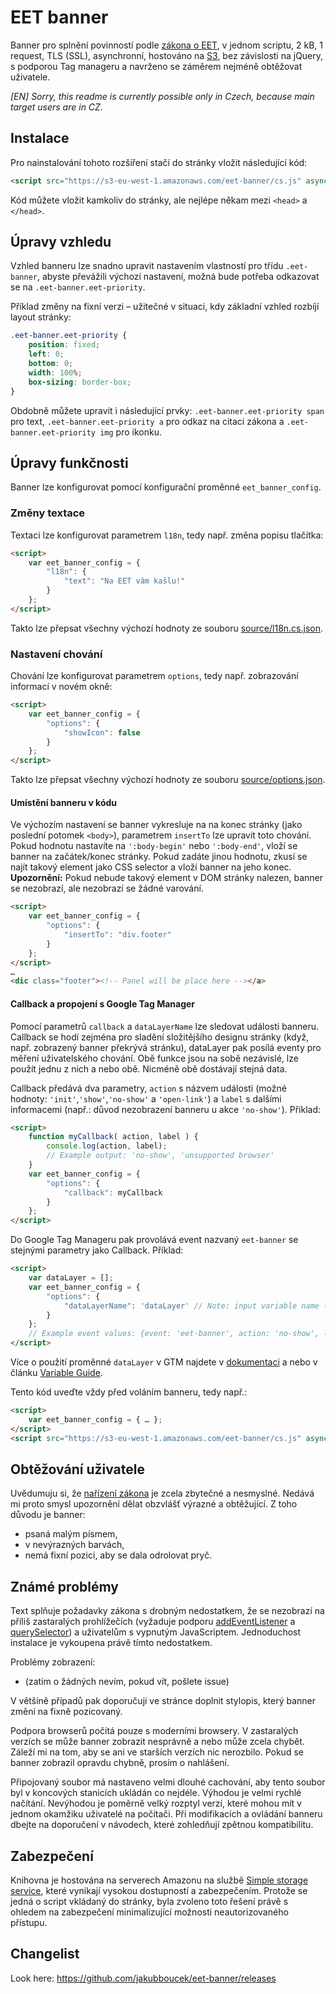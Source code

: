 # EET banner
Banner pro splnění povinností podle [zákona o EET](https://www.zakonyprolidi.cz/cs/2016-112#p25-2-a), v jednom scriptu, 2 kB, 1 request, TLS (SSL), asynchronní, hostováno
na [S3](https://aws.amazon.com/s3/), bez závislosti na jQuery, s podporou Tag manageru a navrženo se záměrem nejméně obtěžovat uživatele.

*[EN] Sorry, this readme is currently possible only in Czech, because main target users are in CZ.*

## Instalace
Pro nainstalování tohoto rozšíření stačí do stránky vložit následující kód:
```html
<script src="https://s3-eu-west-1.amazonaws.com/eet-banner/cs.js" async></script>
```
Kód můžete vložit kamkoliv do stránky, ale nejlépe někam mezi `<head>` a `</head>`.

## Úpravy vzhledu
Vzhled banneru lze snadno upravit nastavením vlastností pro třídu `.eet-banner`, abyste převážili výchozí nastavení, možná bude potřeba odkazovat se na `.eet-banner.eet-priority`.

Příklad změny na fixní verzi – užitečné v situaci, kdy základní vzhled rozbíjí layout stránky:
```css
.eet-banner.eet-priority {
	position: fixed;
	left: 0;
	bottom: 0;
	width: 100%;
	box-sizing: border-box;
}
```
Obdobně můžete upravit i následující prvky: `.eet-banner.eet-priority span` pro text, `.eet-banner.eet-priority a` pro odkaz na citaci zákona a `.eet-banner.eet-priority img` pro ikonku.

## Úpravy funkčnosti
Banner lze konfigurovat pomocí konfigurační proměnné `eet_banner_config`.

### Změny textace
Textaci lze konfigurovat parametrem `l18n`, tedy např. změna popisu tlačítka:
```html
<script>
	var eet_banner_config = {
		"l18n": {
			"text": "Na EET vám kašlu!"
		}
	};
</script>
```
Takto lze přepsat všechny výchozí hodnoty ze souboru [source/l18n.cs.json](source/l18n.cs.json).

### Nastavení chování
Chování lze konfigurovat parametrem `options`, tedy např. zobrazování informací v novém okně:
```html
<script>
	var eet_banner_config = {
		"options": {
			"showIcon": false
		}
	};
</script>
```
Takto lze přepsat všechny výchozí hodnoty ze souboru [source/options.json](source/options.json).

#### Umístění banneru v kódu
Ve výchozím nastavení se banner vykresluje na na konec stránky (jako poslední potomek `<body>`), parametrem `insertTo` lze upravit toto chování. Pokud hodnotu nastavíte na `':body-begin'` nebo `':body-end'`, vloží se banner na začátek/konec stránky. Pokud zadáte jinou hodnotu, zkusí se najít takový element jako CSS selector a vloží banner na jeho konec.
**Upozornění:** Pokud nebude takový element v DOM stránky nalezen, banner se nezobrazí, ale nezobrazí se žádné varování.
```html
<script>
	var eet_banner_config = {
		"options": {
			"insertTo": "div.footer"
		}
	};
</script>
…
<dic class="footer"><!-- Panel will be place here --></a>
```



#### Callback a propojení s Google Tag Manager
Pomocí parametrů `callback` a `dataLayerName` lze sledovat události banneru. Callback se hodí zejména pro sladění složitějšího designu stránky (když, např. zobrazený banner překrývá stránku), dataLayer pak posílá eventy pro měření uživatelského chování. Obě funkce jsou na sobě nezávislé, lze použít jednu z nich a nebo obě. Nicméně obě dostávají stejná data.

Callback předává dva parametry, `action` s názvem události (možné hodnoty: `'init'`,`'show'`,`'no-show'` a `'open-link'`) a `label` s dalšími informacemi (např.: důvod nezobrazení banneru u akce `'no-show'`). Příklad:

```html
<script>
	function myCallback( action, label ) {
		console.log(action, label);
		// Example output: 'no-show', 'unsupported browser'
	}
	var eet_banner_config = {
		"options": {
			"callback": myCallback
		}
	};
</script>
```

Do Google Tag Manageru pak provolává event nazvaný `eet-banner` se stejnými parametry jako Callback. Příklad:
```html
<script>
	var dataLayer = [];
	var eet_banner_config = {
		"options": {
			"dataLayerName": 'dataLayer' // Note: input variable name (in 'quotes'), no variable directly
		}
	};
	// Example event values: {event: 'eet-banner', action: 'no-show', label: 'unsupported browser'}
</script>
```
Více o použití proměnné `dataLayer` v GTM najdete v [dokumentaci](https://developers.google.com/tag-manager/devguide?hl=en#events) a nebo v článku [Variable Guide](http://www.simoahava.com/analytics/variable-guide-google-tag-manager/).

Tento kód uveďte vždy před voláním banneru, tedy např.:
```html
<script>
	var eet_banner_config = { … };
</script>
<script src="https://s3-eu-west-1.amazonaws.com/eet-banner/cs.js" async></script>
```

## Obtěžování uživatele
Uvědumuju si, že [nařízení zákona](https://www.zakonyprolidi.cz/cs/2016-112#p25-2-a) je zcela zbytečné a nesmyslné. Nedává mi proto smysl upozornění dělat obzvlášť výrazné a obtěžující.
Z toho důvodu je banner:
* psaná malým písmem,
* v nevýrazných barvách,
* nemá fixní pozici, aby se dala odrolovat pryč.

## Známé problémy
Text splňuje požadavky zákona s drobným nedostatkem, že se nezobrazí na příliš zastaralých prohlížečích (vyžaduje podporu [addEventListener](http://caniuse.com/#search=addEventListener) a [querySelector](http://caniuse.com/#search=querySelector)) a uživatelům s vypnutým JavaScriptem. Jednoduchost instalace je vykoupena právě tímto nedostatkem.

Problémy zobrazení:
* (zatím o žádných nevím, pokud vít, pošlete issue)

V většině případů pak doporučuji ve stránce doplnit stylopis, který banner změni na fixně pozicovaný.

Podpora browserů počítá pouze s moderními browsery. V zastaralých verzích se může banner zobrazit nesprávně a nebo může zcela chybět.
Záleží mi na tom, aby se ani ve starších verzích nic nerozbilo. Pokud se banner zobrazil opravdu chybně, prosím o nahlášení.

Připojovaný soubor má nastaveno velmi dlouhé cachování, aby tento soubor byl v koncových stanicích ukládán co nejdéle. Výhodou je velmi rychlé načítání. Nevýhodou je poměrně velký rozptyl verzí, které mohou mít v jednom okamžiku uživatelé na počítači. Při modifikacích a ovládání banneru dbejte na doporučení v návodech, které zohledňují zpětnou kompatibilitu.

## Zabezpečení
Knihovna je hostována na serverech Amazonu na službě [Simple storage service](https://aws.amazon.com/s3/), které vynikají vysokou dostupností a zabezpečením. Protože se jedná o script vkládaný do stránky, byla zvoleno toto řešení právě s ohledem na zabezpečení minimalizující možnosti neautorizovaného přístupu.

## Changelist
Look here: https://github.com/jakubboucek/eet-banner/releases